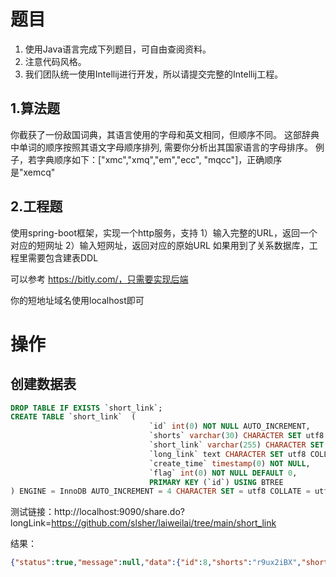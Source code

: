 # 题目
1. 使用Java语言完成下列题目，可自由查阅资料。
2. 注意代码风格。
3. 我们团队统一使用Intellij进行开发，所以请提交完整的Intellij工程。

## 1.算法题
你截获了一份敌国词典，其语言使用的字母和英文相同，但顺序不同。
这部辞典中单词的顺序按照其语文字母顺序排列, 需要你分析出其国家语言的字母排序。
例子，若字典顺序如下：["xmc","xmq","em","ecc", "mqcc"]，正确顺序是"xemcq"

## 2.工程题
使用spring-boot框架，实现一个http服务，支持
1）输入完整的URL，返回一个对应的短网址
2）输入短网址，返回对应的原始URL
如果用到了关系数据库，工程里需要包含建表DDL

可以参考 https://bitly.com/，只需要实现后端

你的短地址域名使用localhost即可

# 操作
## 创建数据表
```sql
DROP TABLE IF EXISTS `short_link`;
CREATE TABLE `short_link`  (
                               `id` int(0) NOT NULL AUTO_INCREMENT,
                               `shorts` varchar(30) CHARACTER SET utf8 COLLATE utf8_bin NOT NULL,
                               `short_link` varchar(255) CHARACTER SET utf8 COLLATE utf8_bin NOT NULL,
                               `long_link` text CHARACTER SET utf8 COLLATE utf8_bin NOT NULL,
                               `create_time` timestamp(0) NOT NULL,
                               `flag` int(0) NOT NULL DEFAULT 0,
                               PRIMARY KEY (`id`) USING BTREE
) ENGINE = InnoDB AUTO_INCREMENT = 4 CHARACTER SET = utf8 COLLATE = utf8_bin ROW_FORMAT = Dynamic;
```



测试链接：http://localhost:9090/share.do?longLink=https://github.com/slsher/laiweilai/tree/main/short_link

结果：
```json
{"status":true,"message":null,"data":{"id":8,"shorts":"r9ux2iBX","shortLink":"http://localhost:9090/short/r9ux2iBX","longLink":"https://github.com/slsher/laiweilai/tree/main/short_link","createTime":"2023-02-22T22:55:40.74","flag":0},"count":null}
```
